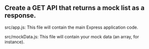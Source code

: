 ## Create a GET API that returns a mock list as a response.

src/app.js: This file will contain the main Express application code.

src/mockData.js: This file will contain your mock data (an array, for instance).

